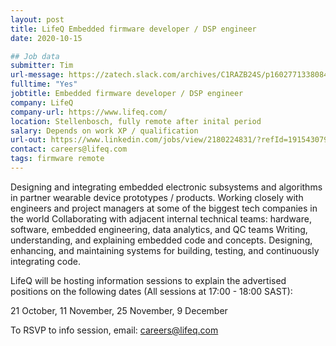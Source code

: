 ```yaml
---
layout: post
title: LifeQ Embedded firmware developer / DSP engineer
date: 2020-10-15

## Job data
submitter: Tim
url-message: https://zatech.slack.com/archives/C1RAZB24S/p1602771338084400
fulltime: "Yes"
jobtitle: Embedded firmware developer / DSP engineer
company: LifeQ
company-url: https://www.lifeq.com/
location: Stellenbosch, fully remote after inital period
salary: Depends on work XP / qualification
url-out: https://www.linkedin.com/jobs/view/2180224831/?refId=1915430791602770868418&trackingId=5SLJ3DYasbWPTa%2Bg9oE5xA%3D%3D
contact: careers@lifeq.com
tags: firmware remote
---
```


Designing and integrating embedded electronic subsystems and algorithms in partner wearable device prototypes / products. Working closely with engineers and project managers at some of the biggest tech companies in the world Collaborating with adjacent internal technical teams: hardware, software, embedded engineering, data analytics, and QC teams Writing, understanding, and explaining embedded code and concepts. Designing, enhancing, and maintaining systems for building, testing, and continuously integrating code.

LifeQ will be hosting information sessions to explain the advertised positions on the following dates (All sessions at 17:00 - 18:00 SAST):

21 October, 11 November, 25 November, 9 December

To RSVP to info session, email: careers@lifeq.com
